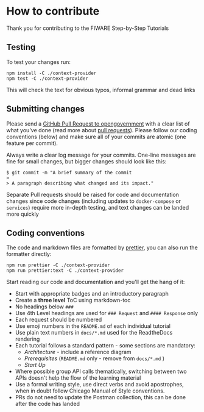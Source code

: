 # How to contribute

Thank you for contributing to the FIWARE Step-by-Step Tutorials


## Testing

To test your changes run:

```console
npm install -C ./context-provider
npm test -C ./context-provider
```

This will check the text for obvious typos, informal grammar and dead links

## Submitting changes

Please send a [GitHub Pull Request to opengovernment](https://github.com/Fiware/tutorials.Step-by-Step/pull/new/master) 
with a clear list of what you've done (read more about [pull requests](http://help.github.com/pull-requests/)). 
Please follow our coding conventions (below) and make sure all of your commits are atomic (one feature per commit).

Always write a clear log message for your commits. One-line messages are fine for small changes, but bigger 
changes should look like this:

```
$ git commit -m "A brief summary of the commit
> 
> A paragraph describing what changed and its impact."
```

Separate Pull requests should be raised for code and documentation changes since code changes (including updates 
to `docker-compose` or `services`) require more in-depth testing, and text changes can be landed more quickly

## Coding conventions

The code and markdown files are formatted by [prettier](https://prettier.io), you can also run the formatter directly:

```
npm run prettier -C ./context-provider
npm run prettier:text -C ./context-provider
```

Start reading our code and documentation and you'll get the hang of it:

-   Start with appropriate badges and an introductory paragraph
-   Create a **three level** ToC using markdown-toc 
-   No headings below `###`
-   Use 4th Level headings are used for `### Request` and `#### Response` only
-   Each request should be numbered 
   -  Use emoji numbers in the `README.md` of each individual tutorial
   -  Use plain text numbers in `docs/*.md` used for the ReadtheDocs rendering
- Each tutorial follows a standard pattern - some sections are mandatory:
   -   *Architecture* - include a reference diagram
   -   *Prerequisites* (`README.md` only - remove from  `docs/*.md` )
   -   *Start Up*
- Where possible group API calls thematically, switching between two APIs doesn't help the flow of the learning material
- Use a formal writing style,  use direct verbs and avoid apostrophes, when in doubt follow 
  Chicago Manual of Style conventions.
- PRs do not need to update the Postman collection, this can be done after the code has landed

